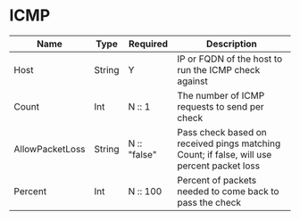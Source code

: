 ICMP
====

| Name            | Type   | Required     | Description                                                                               |
| --------------- | ------ | ------------ | ----------------------------------------------------------------------------------------- |
| Host            | String | Y            | IP or FQDN of the host to run the ICMP check against                                      |
| Count           | Int    | N :: 1       | The number of ICMP requests to send per check                                             |
| AllowPacketLoss | String | N :: "false" | Pass check based on received pings matching Count; if false, will use percent packet loss |
| Percent         | Int    | N :: 100     | Percent of packets needed to come back to pass the check                                  |